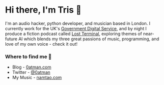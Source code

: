 # Hi there, I'm Tris 👋 
I'm an audio hacker, python developer, and musician based in London. I currently work for the UK's [Government Digital Service](https://github.com/alphagov/), and by night I produce a fiction podcast called [Lost Terminal](https://twitter.com/namtaomusic/status/1283010289168982016), exploring themes of near-future AI which blends my three great passions of music, programming, and love of my own voice - check it out!

### Where to find me 📌
- Blog - [0atman.com](http://0atman.com)
- Twitter - [@0atman](https://twitter.com/0atman)
- My Music - [namtao.com](http://namtao.com)
